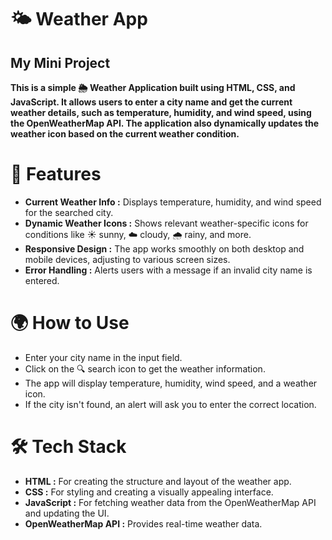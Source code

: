 # **🌤️ Weather App**

## **My Mini Project**

**This is a simple 🌦️ Weather Application built using HTML, CSS, and JavaScript. It allows users to enter a city name and get the current weather details, such as temperature, humidity, and wind speed, using the OpenWeatherMap API. The application also dynamically updates the weather icon based on the current weather condition.**

# 📝 Features
- **Current Weather Info :** Displays temperature, humidity, and wind speed for the searched city.
- **Dynamic Weather Icons :** Shows relevant weather-specific icons for conditions like ☀️ sunny, ☁️ cloudy, 🌧️ rainy, and more.
- **Responsive Design :** The app works smoothly on both desktop and mobile devices, adjusting to various screen sizes.
- **Error Handling :** Alerts users with a message if an invalid city name is entered.

# 🌍 How to Use
- Enter your city name in the input field.
- Click on the 🔍 search icon to get the weather information.
- The app will display temperature, humidity, wind speed, and a weather icon.
- If the city isn't found, an alert will ask you to enter the correct location.

# 🛠️ Tech Stack
- **HTML :** For creating the structure and layout of the weather app.
- **CSS :** For styling and creating a visually appealing interface.
- **JavaScript :** For fetching weather data from the OpenWeatherMap API and updating the UI.
- **OpenWeatherMap API :** Provides real-time weather data.